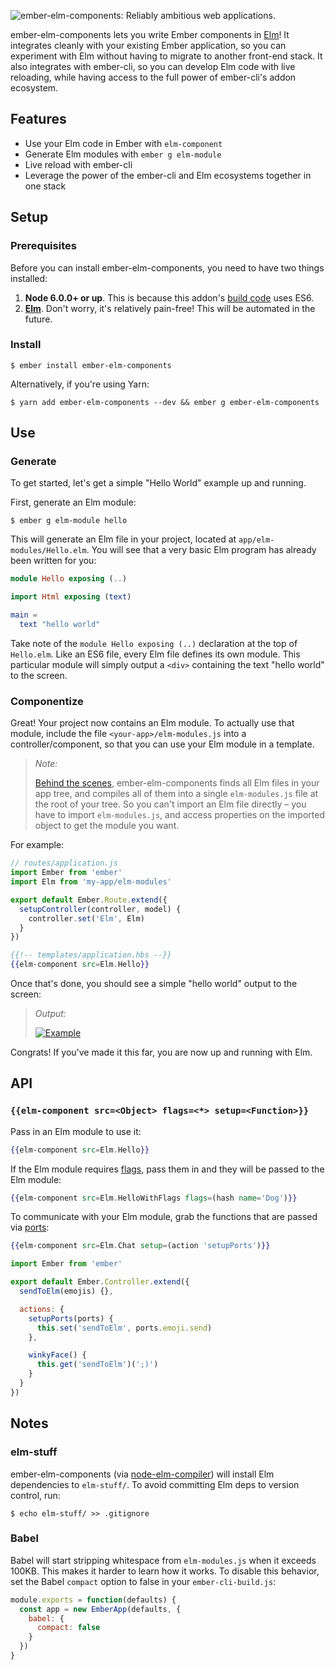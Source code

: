 ![ember-elm-components: Reliably ambitious web applications.](assets/title.png)

ember-elm-components lets you write Ember components in [Elm](http://elm-lang.org/)! It
integrates cleanly with your existing Ember application, so you can experiment
with Elm without having to migrate to another front-end stack. It also
integrates with ember-cli, so you can develop Elm code with live reloading,
while having access to the full power of ember-cli's addon ecosystem.

## Features

- Use your Elm code in Ember with `elm-component`
- Generate Elm modules with `ember g elm-module`
- Live reload with ember-cli
- Leverage the power of the ember-cli and Elm ecosystems together in one stack

## Setup

### Prerequisites

Before you can install ember-elm-components, you need to have two things installed:

1. **Node 6.0.0+ or up**. This is because this addon's [build code](index.js) uses
   ES6.
2. [**Elm**](https://guide.elm-lang.org/install.html). Don't worry, it's relatively
   pain-free! This will be automated in the future.

### Install

```
$ ember install ember-elm-components
```

Alternatively, if you're using Yarn:

```
$ yarn add ember-elm-components --dev && ember g ember-elm-components
```

## Use

### Generate

To get started, let's get a simple "Hello World" example up and running.

First, generate an Elm module:

```
$ ember g elm-module hello
```

This will generate an Elm file in your project, located at
`app/elm-modules/Hello.elm`. You will see that a very basic Elm program has
already been written for you:

```elm
module Hello exposing (..)

import Html exposing (text)

main =
  text "hello world"
```

Take note of the `module Hello exposing (..)` declaration at the top of
`Hello.elm`. Like an ES6 file, every Elm file defines its own module. This
particular module will simply output a `<div>` containing the text "hello world"
to the screen.

### Componentize

Great! Your project now contains an Elm module. To actually use that module,
include the file `<your-app>/elm-modules.js` into a controller/component, so
that you can use your Elm module in a template.

> _Note:_
>
> [Behind the scenes](broccoli-elm/index.js), ember-elm-components finds all Elm files in
> your app tree, and compiles all of them into a single `elm-modules.js` file at
> the root of your tree. So you can't import an Elm file directly – you have to
> import `elm-modules.js`, and access properties on the imported object to get
> the module you want.

For example:

```js
// routes/application.js
import Ember from 'ember'
import Elm from 'my-app/elm-modules'

export default Ember.Route.extend({
  setupController(controller, model) {
    controller.set('Elm', Elm)
  } 
})
```

```hbs
{{!-- templates/application.hbs --}}
{{elm-component src=Elm.Hello}}
```

Once that's done, you should see a simple "hello world" output to the screen:

> _Output:_
>
> <a href="assets/example_full.png"><img alt="Example" src="assets/example.png"></a>

Congrats! If you've made it this far, you are now up and running with Elm.

## API

### `{{elm-component src=<Object> flags=<*> setup=<Function>}}`

Pass in an Elm module to use it:

```hbs
{{elm-component src=Elm.Hello}}
```

If the Elm module requires [flags][3], pass them in and they will be passed to
the Elm module:

```hbs
{{elm-component src=Elm.HelloWithFlags flags=(hash name='Dog')}}
```

To communicate with your Elm module, grab the functions that are passed via
[ports][2]:

```hbs
{{elm-component src=Elm.Chat setup=(action 'setupPorts')}}
```

```js
import Ember from 'ember'

export default Ember.Controller.extend({
  sendToElm(emojis) {},

  actions: {
    setupPorts(ports) {
      this.set('sendToElm', ports.emoji.send)
    },

    winkyFace() {
      this.get('sendToElm')(';)')
    }
  }
})
```

## Notes

### elm-stuff

ember-elm-components (via [node-elm-compiler][4]) will install Elm dependencies to
`elm-stuff/`.  To avoid committing Elm deps to version control, run:

```
$ echo elm-stuff/ >> .gitignore
```

### Babel

Babel will start stripping whitespace from `elm-modules.js` when it exceeds
100KB. This makes it harder to learn how it works. To disable this behavior, set
the Babel `compact` option to false in your `ember-cli-build.js`:

```js
module.exports = function(defaults) {
  const app = new EmberApp(defaults, {
    babel: {
      compact: false
    }
  })
}
```

[1]: https://github.com/MattCheely/ember-elm/blob/7072c421333c072685b04f7a40d5d580d2cc2e92/tests/dummy/app/routes/application.js#L20
[2]: https://guide.elm-lang.org/interop/javascript.html#ports
[3]: https://guide.elm-lang.org/interop/javascript.html#flags
[4]: https://github.com/rtfeldman/node-elm-compiler
